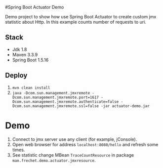 #Spring Boot Actuator Demo

Demo project to show how use Spring Boot Actuator to create custom jmx statistic about Http.
In this example counts number of requests to uri.

## Stack

* Jdk 1.8
* Maven 3.3.9
* Spring Boot 1.5.16

## Deploy

1. ``mvn clean install``
1. ``java -Dcom.sun.management.jmxremote -Dcom.sun.management.jmxremote.port=1617 -Dcom.sun.management.jmxremote.authenticate=false -Dcom.sun.management.jmxremote.ssl=false -jar actuator-demo.jar``

# Demo

1. Connect to jmx server use any client (for example, jConsole).
1. Open web browser for address ``localhost:8080/hello`` and refresh some times.
1. See statistic change MBean ``TraceCountResource`` in package ``man.frechet.demo.actuator.jmxresource``.

